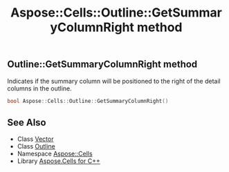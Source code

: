 ﻿---
title: Aspose::Cells::Outline::GetSummaryColumnRight method
linktitle: GetSummaryColumnRight
second_title: Aspose.Cells for C++ API Reference
description: 'Aspose::Cells::Outline::GetSummaryColumnRight method. Indicates if the summary column will be positioned to the right of the detail columns in the outline in C++.'
type: docs
weight: 800
url: /cpp/aspose.cells/outline/getsummarycolumnright/
---
## Outline::GetSummaryColumnRight method


Indicates if the summary column will be positioned to the right of the detail columns in the outline.

```cpp
bool Aspose::Cells::Outline::GetSummaryColumnRight()
```

## See Also

* Class [Vector](../../vector/)
* Class [Outline](../)
* Namespace [Aspose::Cells](../../)
* Library [Aspose.Cells for C++](../../../)
